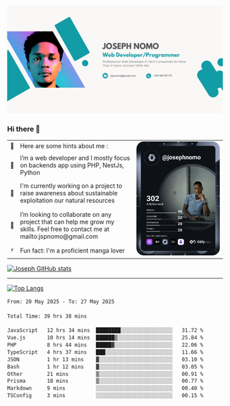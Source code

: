 ![Banner of my profile!](/Joseph_NOMO_NEW.png "Banner")

### Hi there 👋

<!--- | --  | 👋  | Here are some hints about me :                                                                                                 | <td rowspan=6><img src="/devcard.svg" width="400" alt="Joseph NOMO's Dev Card"/></td> |
| --- | --- | ------------------------------------------------------------------------------------------------------------------------------ | ------------------------------------------------------------------------------------- |
| --  | 🔭  | I’m a web developer and I mostly focus on backends app using PHP, NestJs, Python                                               |
| --  | 🦁  | I'm currently working on a project to raise awareness about sustainable exploitation our natural resources                     |
| --  | 👯  | I’m looking to collaborate on any project that can help me grow my skills. Feel free to contact me at mailto:jspnomo@gmail.com |
| --  | ⚡  | Fun fact: I'm a proficient manga lover                                                                                         |
--->

<table>
    <tr>
        <td width="1%">👋</td>
        <td width="55%">Here are some hints about me :</td>
        <td rowspan=6 width="44%"><img src="/devcard.svg" width="400" alt="Joseph NOMO's Dev Card"/></td>
    </tr>
    <tr>
        <td>🔭</td>
        <td>I’m a web developer and I mostly focus on backends app using PHP, NestJs, Python</td>
    </tr>
    <tr>
        <td>🦁</td>
        <td>I'm currently working on a project to raise awareness about sustainable exploitation our natural resources</td>
    </tr>
    <tr>
        <td>👯</td>
        <td>I’m looking to collaborate on any project that can help me grow my skills. Feel free to contact me at mailto:jspnomo@gmail.com</td>
    </tr>
    <tr>
        <td>⚡</td>
        <td>Fun fact: I'm a proficient manga lover</td>
    </tr>

</table>

[![Joseph GitHub stats](https://github-readme-stats-seven-sigma-53.vercel.app/api?username=Jspascal)](https://github.com/Jspascal/github-readme-stats)

---

[![Top Langs](https://github-readme-stats-seven-sigma-53.vercel.app/api/top-langs/?username=Jspascal&layout=compact)](https://github.com/Jspascal/github-readme-stats)

<!--START_SECTION:waka-->

```txt
From: 20 May 2025 - To: 27 May 2025

Total Time: 39 hrs 38 mins

JavaScript   12 hrs 34 mins  ████████░░░░░░░░░░░░░░░░░   31.72 %
Vue.js       10 hrs 14 mins  ██████▒░░░░░░░░░░░░░░░░░░   25.84 %
PHP          8 hrs 44 mins   █████▓░░░░░░░░░░░░░░░░░░░   22.06 %
TypeScript   4 hrs 37 mins   ███░░░░░░░░░░░░░░░░░░░░░░   11.66 %
JSON         1 hr 13 mins    ▓░░░░░░░░░░░░░░░░░░░░░░░░   03.10 %
Bash         1 hr 12 mins    ▓░░░░░░░░░░░░░░░░░░░░░░░░   03.05 %
Other        21 mins         ▒░░░░░░░░░░░░░░░░░░░░░░░░   00.91 %
Prisma       18 mins         ▒░░░░░░░░░░░░░░░░░░░░░░░░   00.77 %
Markdown     9 mins          ░░░░░░░░░░░░░░░░░░░░░░░░░   00.40 %
TSConfig     3 mins          ░░░░░░░░░░░░░░░░░░░░░░░░░   00.15 %
```

<!--END_SECTION:waka-->
